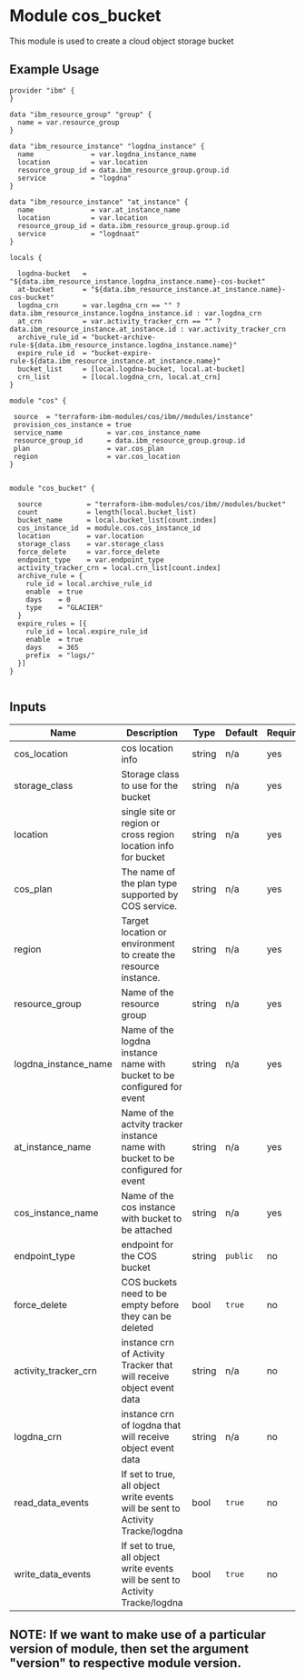 # Module cos_bucket 

This module is used to create a cloud object storage bucket

## Example Usage
```
provider "ibm" {
}

data "ibm_resource_group" "group" {
  name = var.resource_group
}

data "ibm_resource_instance" "logdna_instance" {
  name              = var.logdna_instance_name
  location          = var.location
  resource_group_id = data.ibm_resource_group.group.id
  service           = "logdna"
}

data "ibm_resource_instance" "at_instance" {
  name              = var.at_instance_name
  location          = var.location
  resource_group_id = data.ibm_resource_group.group.id
  service           = "logdnaat"
}

locals {

  logdna-bucket   = "${data.ibm_resource_instance.logdna_instance.name}-cos-bucket"
  at-bucket       = "${data.ibm_resource_instance.at_instance.name}-cos-bucket"
  logdna_crn      = var.logdna_crn == "" ? data.ibm_resource_instance.logdna_instance.id : var.logdna_crn
  at_crn          = var.activity_tracker_crn == "" ? data.ibm_resource_instance.at_instance.id : var.activity_tracker_crn
  archive_rule_id = "bucket-archive-rule-${data.ibm_resource_instance.logdna_instance.name}"
  expire_rule_id  = "bucket-expire-rule-${data.ibm_resource_instance.at_instance.name}"
  bucket_list     = [local.logdna-bucket, local.at-bucket]
  crn_list        = [local.logdna_crn, local.at_crn]
}

module "cos" {
  
 source  = "terraform-ibm-modules/cos/ibm//modules/instance"
 provision_cos_instance = true
 service_name           = var.cos_instance_name
 resource_group_id      = data.ibm_resource_group.group.id
 plan                   = var.cos_plan
 region                 = var.cos_location
}


module "cos_bucket" {

  source           = "terraform-ibm-modules/cos/ibm//modules/bucket"
  count            = length(local.bucket_list)
  bucket_name      = local.bucket_list[count.index]
  cos_instance_id  = module.cos.cos_instance_id
  location         = var.location
  storage_class    = var.storage_class
  force_delete     = var.force_delete
  endpoint_type    = var.endpoint_type
  activity_tracker_crn = local.crn_list[count.index]
  archive_rule = {
    rule_id = local.archive_rule_id
    enable  = true
    days    = 0
    type    = "GLACIER"
  }
  expire_rules = [{
    rule_id = local.expire_rule_id
    enable  = true
    days    = 365
    prefix  = "logs/"
  }]
}


```

<!-- BEGINNING OF PRE-COMMIT-TERRAFORM DOCS HOOK -->
## Inputs


| Name                   | Description                                                                           | Type   | Default | Required |
|------------------------|---------------------------------------------------------------------------------------|--------|---------|----------|
| cos\_location          | cos location info                                                                     | string | n/a     | yes      |
| storage\_class         | Storage class to use for the bucket                                                   | string | n/a     | yes      |
| location               | single site or region or cross region location info for bucket                        | string | n/a     | yes      |
| cos\_plan              | The name of the plan type supported by COS service.                                   | string | n/a     | yes      |
| region                 | Target location or environment to create the resource instance.                       | string | n/a     | yes      |
| resource\_group        | Name of the resource group                                                            | string | n/a     | yes      |
| logdna\_instance\_name | Name of the logdna instance name  with bucket to be configured for event              | string | n/a     | yes      |
| at\_instance\_name     | Name of the actvity tracker instance name  with bucket to be configured for event     | string | n/a     | yes      |
| cos\_instance\_name    | Name of the cos instance with bucket to be attached                                   | string | n/a     | yes      |
| endpoint\_type         | endpoint for the COS bucket                                                           | string | `public`| no       |
| force\_delete          | COS buckets need to be empty before they can be deleted                               | bool   | `true`  | no       |
| activity\_tracker\_crn | instance crn of Activity Tracker that will receive object event data                  | string | n/a     | no       |
| logdna\_crn            | instance crn of logdna that will receive object event data                            | string | n/a     | no       |
| read\_data\_events     | If set to true, all object write events will be sent to Activity Tracke/logdna        | bool   | `true`  | no       |
| write\_data\_events    | If set to true, all object write events will be sent to Activity Tracke/logdna        | bool   | `true`  | no       |


## NOTE: If we want to make use of a particular version of module, then set the argument "version" to respective module version.
